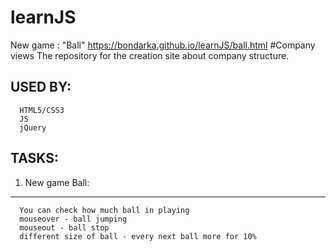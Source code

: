 # learnJS
New game : "Ball"   https://bondarka.github.io/learnJS/ball.html
#Company views
The repository for the 	creation site about company 	structure.

USED BY: 
------------ 


      HTML5/CSS3          
      JS
      jQuery

TASKS: 
------------ 

1. New game Ball:
------------------------------------------------------------------------ 

      You can check how much ball in playing
      mouseover - ball jumping
      mouseout - ball stop
      different size of ball - every next ball more for 10%
      
